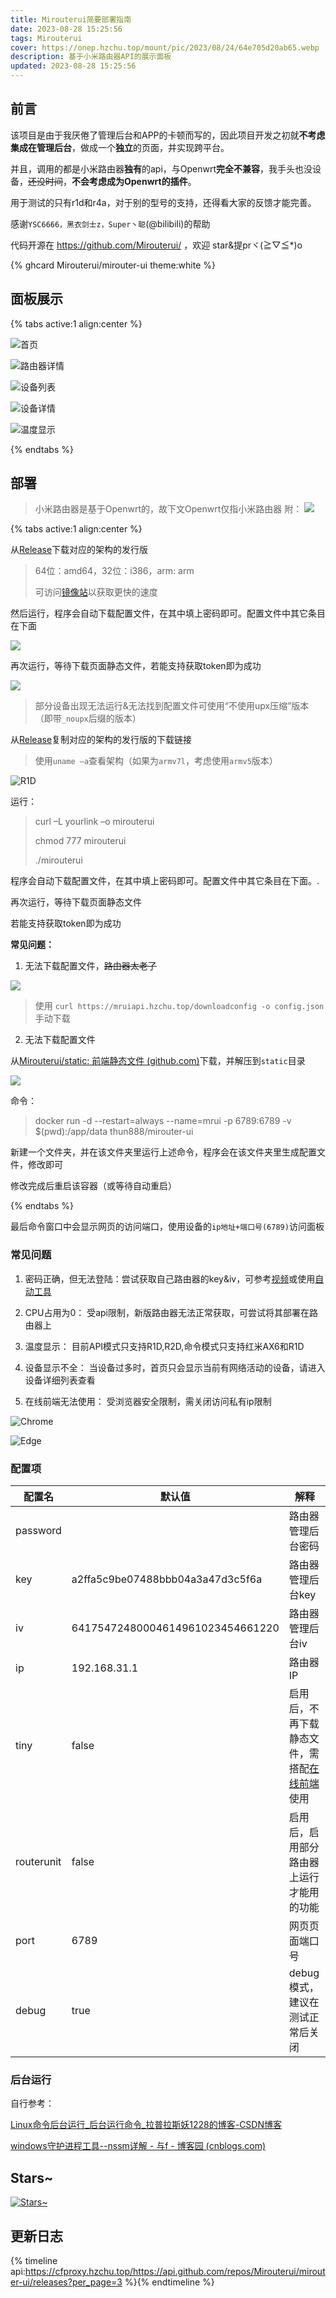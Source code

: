 ```yaml
---
title: Mirouterui简要部署指南
date: 2023-08-28 15:25:56
tags: Mirouterui
cover: https://onep.hzchu.top/mount/pic/2023/08/24/64e705d20ab65.webp
description: 基于小米路由器API的展示面板
updated: 2023-08-28 15:25:56
---
```


## 前言

该项目是由于我厌倦了管理后台和APP的卡顿而写的，因此项目开发之初就**不考虑集成在管理后台**，做成一个**独立**的页面，并实现跨平台。

并且，调用的都是小米路由器**独有**的api，与Openwrt**完全不兼容**，我手头也没设备，~~还没时间~~，**不会考虑成为Openwrt的插件**。

用于测试的只有r1d和r4a，对于别的型号的支持，还得看大家的反馈才能完善。

感谢`YSC6666，黑衣剑士z，Super丶聪`(@bilibili)的帮助

代码开源在 https://github.com/Mirouterui/ ，欢迎 star&提prヾ(≧▽≦*)o

{% ghcard Mirouterui/mirouter-ui theme:white %}

## 面板展示

{% tabs active:1 align:center %}
<!-- tab 首页 -->
![首页](https://onep.hzchu.top/mount/pic/2023/08/29/64eda7065545f.webp)
<!-- tab 路由器详情 -->
![路由器详情](https://onep.hzchu.top/mount/pic/2023/08/29/64eda5d44eefa.webp)
<!-- tab 设备列表 -->
![设备列表](https://onep.hzchu.top/mount/pic/2023/08/29/64eda5d0ed93e.webp)
<!-- tab 设备详情 -->
![设备详情](https://onep.hzchu.top/mount/pic/2023/08/29/64eda5d396d7e.webp)
<!-- tab 温度显示（仅支持部分设备） -->
![温度显示](https://onep.hzchu.top/mount/pic/2023/08/29/64eda75443b5e.webp)

{% endtabs %}

## 部署

> 小米路由器是基于Openwrt的，故下文Openwrt仅指小米路由器
> 附：
> ​![](https://onep.hzchu.top/mount/pic/2023/08/28/64ec662280acf.webp)

{% tabs active:1 align:center %}
<!-- tab Windows -->


从[Release](https://github.com/thun888/mirouter-ui/releases/)下载对应的架构的发行版

> 64位：amd64，32位：i386，arm: arm
>
> 可访问[镜像站](https://mrui-api.hzchu.top/down/)以获取更快的速度

然后运行，程序会自动下载配置文件，在其中填上密码即可。配置文件中其它条目在下面

![](https://onep.hzchu.top/mount/pic/2023/08/29/64ed9a2394601.gif)



再次运行，等待下载页面静态文件，若能支持获取token即为成功

![](https://onep.hzchu.top/mount/pic/2023/08/29/64ed9a23945b0.gif)

> 部分设备出现无法运行&无法找到配置文件可使用“不使用upx压缩”版本（即带`_noupx`后缀的版本）
>

<!-- tab Openwrt -->

从[Release](https://github.com/thun888/mirouter-ui/releases/)复制对应的架构的发行版的下载链接

> 使用`uname –a`查看架构（如果为`armv7l`，考虑使用`armv5`版本）

![R1D](https://onep.hzchu.top/mount/pic/2023/08/29/64ed9b78dbe91.webp)

运行：

> curl –L yourlink –o mirouterui
>
> chmod 777 mirouterui
>
> ./mirouterui

程序会自动下载配置文件，在其中填上密码即可。配置文件中其它条目在下面。.

再次运行，等待下载页面静态文件

若能支持获取token即为成功

**常见问题：**

1. 无法下载配置文件，~~路由器太老了~~

![](https://onep.hzchu.top/mount/pic/2023/08/29/64ed9e59288c3.webp)

> 使用 `curl https://mruiapi.hzchu.top/downloadconfig -o config.json` 手动下载

2. 无法下载配置文件

从[Mirouterui/static: 前端静态文件 (github.com)](https://github.com/Mirouterui/static)下载，并解压到`static`目录

![](https://onep.hzchu.top/mount/pic/2023/08/29/64eda04788f04.webp)

<!-- tab Docker -->

命令：

> docker run -d --restart=always --name=mrui -p 6789:6789 -v $(pwd):/app/data thun888/mirouter-ui

新建一个文件夹，并在该文件夹里运行上述命令，程序会在该文件夹里生成配置文件，修改即可

修改完成后重启该容器（或等待自动重启）

{% endtabs %}

最后命令窗口中会显示网页的访问端口，使用设备的`ip地址+端口号(6789)`访问面板



### 常见问题

1. 密码正确，但无法登陆：尝试获取自己路由器的key&iv，可参考[视频](https://www.bilibili.com/video/BV1BF411f79J)或使用[自动工具](https://github.com/Mirouterui/MiKVIVator)

2. CPU占用为0： 受api限制，新版路由器无法正常获取，可尝试将其部署在路由器上

3. 温度显示： 目前API模式只支持R1D,R2D,命令模式只支持红米AX6和R1D

4. 设备显示不全： 当设备过多时，首页只会显示当前有网络活动的设备，请进入设备详细列表查看

5. 在线前端无法使用： 受浏览器安全限制，需关闭访问私有ip限制

![Chrome](https://onep.hzchu.top/mount/pic/2023/08/29/64eda267463b1.webp)

![Edge](https://onep.hzchu.top/mount/pic/2023/08/29/64eda26a747a5.webp)



### 配置项

| 配置名     | 默认值                           | 解释                                                         |
| ---------- | -------------------------------- | ------------------------------------------------------------ |
| password   |                                  | 路由器管理后台密码                                           |
| key        | a2ffa5c9be07488bbb04a3a47d3c5f6a | 路由器管理后台key                                            |
| iv         | 64175472480004614961023454661220 | 路由器管理后台iv                                             |
| ip         | 192.168.31.1                     | 路由器IP                                                     |
| tiny       | false                            | 启用后，不再下载静态文件，需搭配[在线前端](http://mrui.hzchu.top:8880/)使用 |
| routerunit | false                            | 启用后，启用部分路由器上运行才能用的功能                     |
| port       | 6789                             | 网页页面端口号                                               |
| debug      | true                             | debug模式，建议在测试正常后关闭                              |

### 后台运行

自行参考：

[Linux命令后台运行_后台运行命令_拉普拉斯妖1228的博客-CSDN博客](https://blog.csdn.net/caesar1228/article/details/118853871)

[windows守护进程工具--nssm详解 - 与f - 博客园 (cnblogs.com)](https://www.cnblogs.com/fps2tao/p/16433588.html)

## Stars~

[![Stars~](https://starchart.cc/mirouterui/mirouter-ui.svg)](https://starchart.cc/mirouterui/mirouter-ui)

## 更新日志
{% timeline api:https://cfproxy.hzchu.top/https://api.github.com/repos/Mirouterui/mirouter-ui/releases?per_page=3 %}{% endtimeline %}